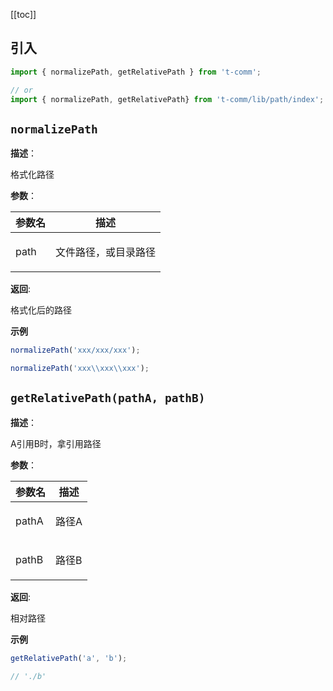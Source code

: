 [[toc]]

<h2>引入</h2>

```ts
import { normalizePath, getRelativePath } from 't-comm';

// or
import { normalizePath, getRelativePath} from 't-comm/lib/path/index';
```


## `normalizePath` 


**描述**：<p>格式化路径</p>

**参数**：


| 参数名 | 描述 |
| --- | --- |
| path | <p>文件路径，或目录路径</p> |

**返回**: <p>格式化后的路径</p>

**示例**

```ts
normalizePath('xxx/xxx/xxx');

normalizePath('xxx\\xxx\\xxx');
```
<a name="getRelativePath"></a>

## `getRelativePath(pathA, pathB)` 


**描述**：<p>A引用B时，拿引用路径</p>

**参数**：


| 参数名 | 描述 |
| --- | --- |
| pathA | <p>路径A</p> |
| pathB | <p>路径B</p> |

**返回**: <p>相对路径</p>

**示例**

```ts
getRelativePath('a', 'b');

// './b'
```
